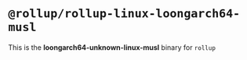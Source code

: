 # `@rollup/rollup-linux-loongarch64-musl`

This is the **loongarch64-unknown-linux-musl** binary for `rollup`
